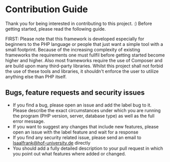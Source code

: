# Contribution Guide

Thank you for being interested in contributing to this project. :) Before getting started, please read the following guide.

FIRST: Please note that this framework is developed especially for beginners to the PHP language or people that just want a simple tool with a small footprint. Because of the increasing complexity of existing frameworks the requirements one must fullfil before getting started become higher and higher. Also most frameworks require the use of Composer and are build upon many third-party libraries. Whilst this project shall not forbid the use of these tools and libraries, it shouldn't enforce the user to utilize anything else than PHP itself.

## Bugs, feature requests and security issues
* If you find a bug, please open an issue and add the label bug to it. Please describe the exact circumstances under which you are running the program (PHP version, server, database type) as well as the full error message.
* If you want to suggest any changes that include new features, please open an issue with the label feature and wait for a response
* If you find any security related issue, please send an email to lsaalfrank@hof-university.de directly
* You should add a fully detailed description to your pull request in which you point out what features where added or changed.
